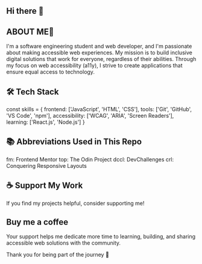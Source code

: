 ## Hi there 👋

## ABOUT ME🤖
I'm a software engineering student and web developer, and I'm passionate about making accessible web experiences. My mission is to build inclusive digital solutions that work for everyone, regardless of their abilities. Through my focus on web accessibility (a11y), I strive to create applications that ensure equal access to technology.

## 🛠️ Tech Stack

const skills = {
    frontend: ['JavaScript', 'HTML', 'CSS'],
    tools: ['Git', 'GitHub', 'VS Code', 'npm'],
    accessibility: ['WCAG', 'ARIA', 'Screen Readers'],
    learning: ['React.js', 'Node.js']
}
## 📚 Abbreviations Used in This Repo

fm: Frontend Mentor
top: The Odin Project
dccl: DevChallenges
crl: Conquering Responsive Layouts

## ☕ Support My Work

If you find my projects helpful, consider supporting me!

## Buy me a coffee
Your support helps me dedicate more time to learning, building, and sharing accessible web solutions with the community.

Thank you for being part of the journey 💛
